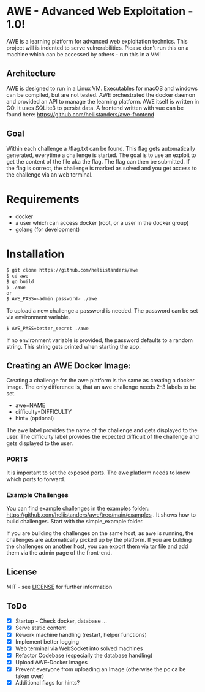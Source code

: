 # AWE - Advanced Web Exploitation - 1.0!
AWE is a learning platform for advanced web exploitation technics. 
This project will is indented to serve vulnerabilities.
Please don't run this on a machine which can be accessed by others - run this in a VM! 

## Architecture
AWE is designed to run in a Linux VM. Executables for macOS and windows can be compiled, but are not tested.
AWE orchestrated the docker daemon and provided an API to manage the learning platform.
AWE itself is written in GO. It uses SQLite3 to persist data.
A frontend written with vue can be found here: https://github.com/heliistanders/awe-frontend

## Goal

Within each challenge a /flag.txt can be found. This flag gets automatically generated, everytime a challenge is started. The goal is to use an exploit to get the content of the file aka the flag. The flag can then be submitted. If the flag is correct, the challenge is marked as solved and you get access to the challenge via an web terminal.

# Requirements
- docker
- a user which can access docker (root, or a user in the docker group)
- golang (for development)

# Installation

```bash
$ git clone https://github.com/heliistanders/awe
$ cd awe
$ go build
$ ./awe
or
$ AWE_PASS=<admin password> ./awe
```

To upload a new challenge a password is needed. The password can be set via environment variable.
```bash
$ AWE_PASS=better_secret ./awe
```
If no environment variable is provided, the password defaults to a random string.
This string gets printed when starting the app.

## Creating an AWE Docker Image:

Creating a challenge for the awe platform is the same as creating a docker image. The only difference is, that
an awe challenge needs 2-3 labels to be set.
- awe=NAME
- difficulty=DIFFICULTY
- hint=<hint> (optional)

The awe label provides the name of the challenge and gets displayed to the user.
The difficulty label provides the expected difficult of the challenge and gets displayed to the user.

### PORTS
It is important to set the exposed ports. The awe platform needs to know which ports to forward.

### Example Challenges

You can find example challenges in the examples folder: https://github.com/heliistanders/awe/tree/main/examples . It shows how to build challenges. Start with the simple_example folder.

If you are building the challenges on the same host, as awe is running, the challenges are automatically picked up by the platform.
If you are bulding the challenges on another host, you can export them via tar file and add them via the admin page of the front-end.


## License

MIT - see [LICENSE](./LICENSE) for further information

## ToDo

- [x] Startup - Check docker, database ...
- [x] Serve static content
- [x] Rework machine handling (restart, helper functions)
- [x] Implement better logging  
- [x] Web terminal via WebSocket into solved machines
- [x] Refactor Codebase (especially the database handling)
- [x] Upload AWE-Docker Images
- [x] Prevent everyone from uploading an Image (otherwise the pc ca be taken over)
- [x] Additional flags for hints?
